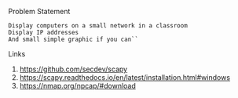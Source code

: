 Problem Statement
```
Display computers on a small network in a classroom
Display IP addresses
And small simple graphic if you can``
```

Links
1. https://github.com/secdev/scapy
2. https://scapy.readthedocs.io/en/latest/installation.html#windows
3. https://nmap.org/npcap/#download